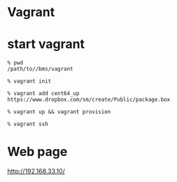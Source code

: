 # Vagrant

# start vagrant

```
% pwd
/path/to//bms/vagrant

% vagrant init

% vagrant add cent64_up https://www.dropbox.com/sm/create/Public/package.box

% vagrant up && vagrant provision

% vagrant ssh
```


# Web page

http://192.168.33.10/
